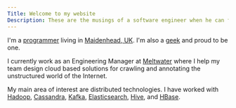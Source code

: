 ```yaml
---
Title: Welcome to my website
Description: These are the musings of a software engineer when he can find some time
---
```


I'm a [programmer](https://xkcd.com/303/) living in [Maidenhead, UK](https://en.wikipedia.org/wiki/Maidenhead). I'm also
a [geek](https://xkcd.com/747/) and proud to be one.

I currently work as an Engineering Manager at [Meltwater](https://meltwater.com) where I help my team design cloud 
based solutions for crawling and annotating the unstructured world of the Internet.

My main area of interest are distributed technologies. I have worked with [Hadoop](http://hadoop.apache.org), [Cassandra](http://cassandra.apache.org), [Kafka](http://kafka.apache.org), [Elasticsearch](https://www.elastic.co/products/elasticsearch), [Hive](http://hive.apache.org), and [HBase](http://hbase.apache.org).
